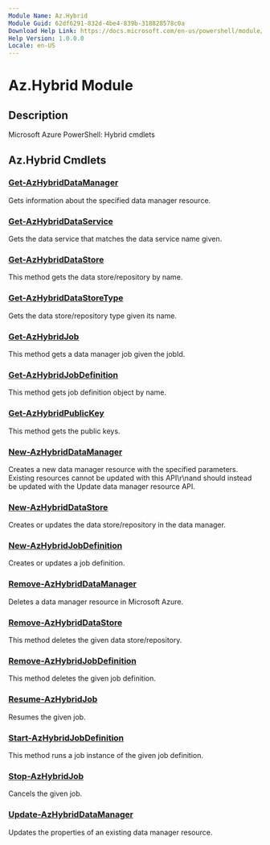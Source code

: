 ```yaml
---
Module Name: Az.Hybrid
Module Guid: 62df6291-832d-4be4-839b-318828578c0a
Download Help Link: https://docs.microsoft.com/en-us/powershell/module/az.hybrid
Help Version: 1.0.0.0
Locale: en-US
---
```


# Az.Hybrid Module
## Description
Microsoft Azure PowerShell: Hybrid cmdlets

## Az.Hybrid Cmdlets
### [Get-AzHybridDataManager](Get-AzHybridDataManager.md)
Gets information about the specified data manager resource.

### [Get-AzHybridDataService](Get-AzHybridDataService.md)
Gets the data service that matches the data service name given.

### [Get-AzHybridDataStore](Get-AzHybridDataStore.md)
This method gets the data store/repository by name.

### [Get-AzHybridDataStoreType](Get-AzHybridDataStoreType.md)
Gets the data store/repository type given its name.

### [Get-AzHybridJob](Get-AzHybridJob.md)
This method gets a data manager job given the jobId.

### [Get-AzHybridJobDefinition](Get-AzHybridJobDefinition.md)
This method gets job definition object by name.

### [Get-AzHybridPublicKey](Get-AzHybridPublicKey.md)
This method gets the public keys.

### [New-AzHybridDataManager](New-AzHybridDataManager.md)
Creates a new data manager resource with the specified parameters.
Existing resources cannot be updated with this API\r\nand should instead be updated with the Update data manager resource API.

### [New-AzHybridDataStore](New-AzHybridDataStore.md)
Creates or updates the data store/repository in the data manager.

### [New-AzHybridJobDefinition](New-AzHybridJobDefinition.md)
Creates or updates a job definition.

### [Remove-AzHybridDataManager](Remove-AzHybridDataManager.md)
Deletes a data manager resource in Microsoft Azure.

### [Remove-AzHybridDataStore](Remove-AzHybridDataStore.md)
This method deletes the given data store/repository.

### [Remove-AzHybridJobDefinition](Remove-AzHybridJobDefinition.md)
This method deletes the given job definition.

### [Resume-AzHybridJob](Resume-AzHybridJob.md)
Resumes the given job.

### [Start-AzHybridJobDefinition](Start-AzHybridJobDefinition.md)
This method runs a job instance of the given job definition.

### [Stop-AzHybridJob](Stop-AzHybridJob.md)
Cancels the given job.

### [Update-AzHybridDataManager](Update-AzHybridDataManager.md)
Updates the properties of an existing data manager resource.


